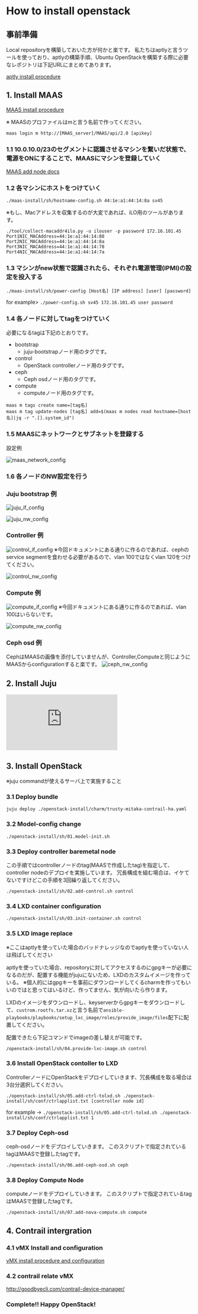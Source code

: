 # How to install openstack

## 事前準備

Local repositoryを構築しておいた方が何かと楽です。
私たちはaptlyと言うツールを使っており、aptlyの構築手順、Ubuntu OpenStackを構築する際に必要なレポジトリは下記URLにまとめてあります。

[aptly install procedure](https://github.com/konono/aptly-toolset)

## 1. Install MAAS

[MAAS install procedure](https://github.com/konono/equlipse/blob/master/maas-install/how-to-install-maas.md 'MAAS install')

※ MAASのプロファイルはmと言う名前で作ってください。

`maas login m http://[MAAS_server]/MAAS/api/2.0 [apikey]`

### 1.1 10.0.10.0/23のセグメントに認識させるマシンを繋いだ状態で、電源をONにすることで、MAASにマシンを登録していく

[MAAS add node docs](https://docs.ubuntu.com/maas/2.1/en/nodes-add 'MAAS add node')

### 1.2 各マシンにホストをつけていく

`./maas-install/sh/hostname-config.sh 44:1e:a1:44:14:8a sv45`

※もし、Macアドレスを収集するのが大変であれば、iLO用のツールがあります。

```
./tool/collect-macaddr4ilo.py -u ilouser -p password 172.16.101.45
Port1NIC_MACAddress=44:1e:a1:44:14:88
Port2NIC_MACAddress=44:1e:a1:44:14:8a
Port3NIC_MACAddress=44:1e:a1:44:14:78
Port4NIC_MACAddress=44:1e:a1:44:14:7a
```

### 1.3 マシンがnew状態で認識されたら、それぞれ電源管理(IPMI)の設定を投入する

`./maas-install/sh/power-config [Host名] [IP address] [user] [password]`

for example> `./power-config.sh sv45 172.16.101.45 user password`

### 1.4 各ノードに対してtagをつけていく

必要になるtagは下記のとおりです。
* bootstrap
  * juju-bootstrapノード用のタグです。
* control
  * OpenStack controllerノード用のタグです。
* ceph
  * Ceph osdノード用のタグです。
* compute
  * computeノード用のタグです。

```
maas m tags create name=[tag名]
maas m tag update-nodes [tag名] add=$(maas m nodes read hostname=[host名]|jq -r ".[].system_id") 
```

### 1.5 MAASにネットワークとサブネットを登録する

設定例

![maas_network_config](https://raw.githubusercontent.com/konono/equlipse/images/maas_network_config.PNG 'maas_network_config')

### 1.6 各ノードのNW設定を行う



### Juju bootstrap 例

![juju_if_config](https://raw.githubusercontent.com/konono/equlipse/images/juju-if.PNG)

![juju_nw_config](https://raw.githubusercontent.com/konono/equlipse/images/juju-nw-config.PNG)



### Controller 例

![control_if_config](https://raw.githubusercontent.com/konono/equlipse/images/control-if.PNG)
※今回ドキュメントにある通りに作るのであれば、cephのservice segmentを食わせる必要があるので、vlan 100ではなくvlan 120をつけてください。

![control_nw_config](https://raw.githubusercontent.com/konono/equlipse/images/control-nw-config.PNG)



### Compute 例

![compute_if_config](https://raw.githubusercontent.com/konono/equlipse/images/compute-if.PNG)
※今回ドキュメントにある通りに作るのであれば、vlan 100はいらないです。

![compute_nw_config](https://raw.githubusercontent.com/konono/equlipse/images/compute-nw-config.PNG)



### Ceph osd 例

CephはMAASの画像を添付していませんが、Controller,Computeと同じようにMAASからconfigurationすると楽です。
![ceph_nw_config](https://raw.githubusercontent.com/konono/equlipse/images/ceph-nw-config.PNG)



## 2. Install Juju

![juju install procedure](https://github.com/konono/equlipse/blob/master/juju-install/how-to-install-juju.md)



## 3. Install OpenStack

※juju commandが使えるサーバ上で実施すること


### 3.1 Deploy bundle

`juju deploy ./openstack-install/charm/trusty-mitaka-contrail-ha.yaml`


### 3.2 Model-config change

`./openstack-install/sh/01.model-init.sh`


### 3.3 Deploy controller baremetal node

この手順ではcontrollerノードのtag(MAASで作成したtag)を指定して、controller nodeのデプロイを実施しています。
冗長構成を組む場合は、イケてないですけどこの手順を3回繰り返してください。

`./openstack-install/sh/02.add-control.sh control`


### 3.4 LXD container configuration

`./openstack-install/sh/03.init-container.sh control`


### 3.5 LXD image replace

※ここはaptlyを使っていた場合のバッドナレッジなのでaptlyを使っていない人は飛ばしてください

aptlyを使っていた場合、repositoryに対してアクセスするのにgpgキーが必要になるのだが、配置する機能がjujuにないため、LXDのカスタムイメージを作っている。
※個人的にはgpgキーを事前にダウンロードしてくるcharmを作ってもいいのではと思ってはいるけど、作ってません、気が向いたら作ります。

LXDのイメージをダウンロードし、keyserverからgpgキーをダウンロードして、`custrom.rootfs.tar.xz`と言う名前で`ansible-playbooks/playbooks/setup_lxc_image/roles/provide_image/files`配下に配置してください。

配置できたら下記コマンドでimageの差し替えが可能です。

`/openstack-install/sh/04.provide-lxc-image.sh control`


### 3.6 Install OpenStack contoller to LXD

ControllerノードにOpenStackをデプロイしていきます、冗長構成を取る場合は3台分選択してください。

`./openstack-install/sh/05.add-ctrl-tolxd.sh ./openstack-install/sh/conf/ctrlapplist.txt [controller node id]`

for example ->
`./openstack-install/sh/05.add-ctrl-tolxd.sh ./openstack-install/sh/conf/ctrlapplist.txt 1`


### 3.7 Deploy Ceph-osd

ceph-osdノードをデプロイしていきます。
このスクリプトで指定されているtagはMAASで登録したtagです。

`./openstack-install/sh/06.add-ceph-osd.sh ceph`


### 3.8 Deploy Compute Node

computeノードをデプロイしていきます。
このスクリプトで指定されているtagはMAASで登録したtagです。

`./openstack-install/sh/07.add-nova-compute.sh compute`

## 4. Contrail intergration

### 4.1 vMX Install and configuration

[vMX install procedure and configuration](https://github.com/konono/equlipse/blob/master/vmx-install/how-to-install-vmx.md)

### 4.2 contrail relate vMX

http://goodbyecli.com/contrail-device-manager/

### Complete!! Happy OpenStack!
